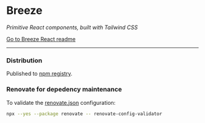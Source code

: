 # Breeze

_Primitive React components, built with Tailwind CSS_

[Go to Breeze React readme](packages/react/README.md)

---

### Distribution

Published to [npm registry](https://www.npmjs.com/package/@jszymanowski/breeze-react).

### Renovate for depedency maintenance

To validate the [renovate.json](renovate.json) configuration:

```bash
npx --yes --package renovate -- renovate-config-validator
```

